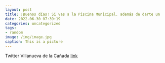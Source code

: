 ```yaml
---
layout: post
title: ¡Buenos días! Si vas a la Piscina Municipal, además de darte un chapuzón puedes disfrutar de la lectura en la Bibliopiscina. 📚😎 ...
date: 2022-06-30 07:39:19
categories: uncategorized
tags:
- random
image: /img/image.jpg
caption: This is a picture
---
```

Twitter Villanueva de la Cañada [link](https://twitter.com/AytoVDLCanada/status/1542408833208926209)
